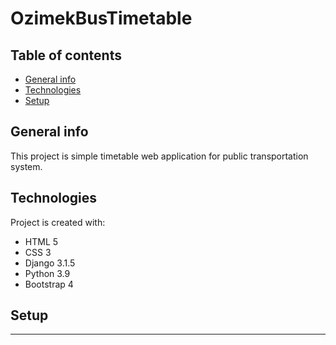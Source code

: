 # OzimekBusTimetable
## Table of contents
* [General info](#general-info)
* [Technologies](#technologies)
* [Setup](#setup)

## General info
This project is simple timetable web application for public transportation system.
	
## Technologies
Project is created with:
* HTML 5
* CSS 3
* Django 3.1.5
* Python 3.9
* Bootstrap 4
	
## Setup
---
